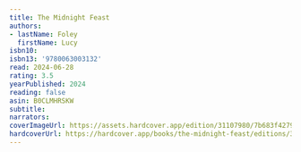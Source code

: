 ```yaml
---
title: The Midnight Feast
authors:
- lastName: Foley
  firstName: Lucy
isbn10:
isbn13: '9780063003132'
read: 2024-06-28
rating: 3.5
yearPublished: 2024
reading: false
asin: B0CLMHRSKW
subtitle:
narrators:
coverImageUrl: https://assets.hardcover.app/edition/31107980/7b683f4279a70d7b3e7c03f4eb5bffcc2c720ead.jpeg
hardcoverUrl: https://hardcover.app/books/the-midnight-feast/editions/31497056
---
```

